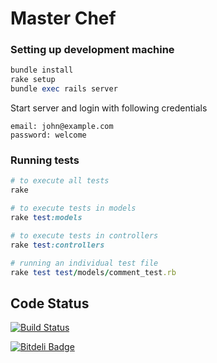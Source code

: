 Master Chef
===========

<Description goe here>

### Setting up development machine

``` ruby
bundle install
rake setup
bundle exec rails server
```

Start server and login with following credentials

```
email: john@example.com
password: welcome
```


### Running tests

``` ruby
# to execute all tests
rake 

# to execute tests in models
rake test:models

# to execute tests in controllers
rake test:controllers

# running an individual test file
rake test test/models/comment_test.rb
```

## Code Status

[![Build Status](https://travis-ci.org/jetthoughts/master-chef.png?branch=master)](https://travis-ci.org/jetthoughts/master-chef)


[![Bitdeli Badge](https://d2weczhvl823v0.cloudfront.net/jetthoughts/master-chef/trend.png)](https://bitdeli.com/free "Bitdeli Badge")

